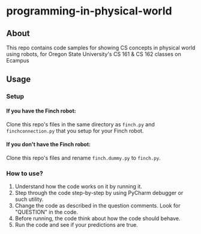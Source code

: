 # programming-in-physical-world

## About

This repo contains code samples for showing CS concepts in physical world using robots, for Oregon State University's CS 161 & CS 162 classes on Ecampus

## Usage

### Setup

#### If you have the Finch robot:
Clone this repo's files in the same directory as `finch.py` and `finchconnection.py` that you setup for your Finch robot. 


#### If you don't have the Finch robot:
Clone this repo's files and rename `finch.dummy.py` to `finch.py`.


### How to use?

1. Understand how the code works on it by running it.
1. Step through the code step-by-step by using PyCharm debugger or such utility.
1. Change the code as described in the question comments. Look for "QUESTION" in the code.
1. Before running, the code think about how the code should behave.
1. Run the code and see if your predictions are true.
